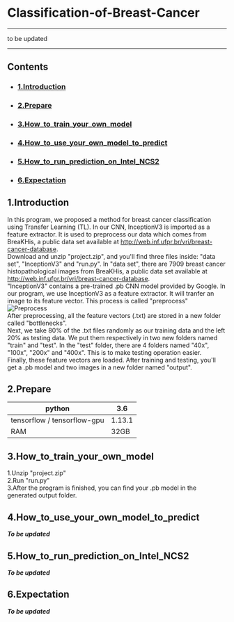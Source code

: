 # Classification-of-Breast-Cancer
---
 
to be updated
 
---
## Contents
* ### [1.Introduction](1.Introduction)
* ### [2.Prepare](2.Prepare)
* ### [3.How_to_train_your_own_model](3.How_to_train_your_own_model)
* ### [4.How_to_use_your_own_model_to_predict](4.How_to_use_your_own_model_to_classify_a_single_image)
* ### [5.How_to_run_prediction_on_Intel_NCS2](4.How_to_use_your_own_model_to_classify_a_single_image)
* ### [6.Expectation](4.How_to_use_your_own_model_to_classify_a_single_image)
## 1.Introduction
In this program, we proposed a method for breast cancer classification using Transfer Learning (TL). In our CNN, InceptionV3 is imported as a feature extractor. It is used to preprocess our data which comes from BreaKHis, a public data set available at http://web.inf.ufpr.br/vri/breast-cancer-database.  
Download and unzip "project.zip", and you'll find three files inside: "data set", "InceptionV3" and "run.py".
In "data set", there are 7909 breast cancer histopathological images from BreaKHis, a public data set available at http://web.inf.ufpr.br/vri/breast-cancer-database.  
"InceptionV3" contains a pre-trained .pb CNN model provided by Google. In our program, we use InceptionV3 as a feature extractor. It will tranfer an image to its feature vector. This process is called "preprocess"  
![Preprocess](https://img-blog.csdnimg.cn/20190806170317582.png?x-oss-process=image/watermark,type_ZmFuZ3poZW5naGVpdGk,shadow_10,text_aHR0cHM6Ly9ibG9nLmNzZG4ubmV0L3dlaXhpbl80NDM0MDE5NA==,size_16,color_FFFFFF,t_70)  
After preprocessing, all the feature vectors (.txt) are stored in a new folder called "bottlenecks".  
Next, we take 80% of the .txt files randomly as our training data and the left 20% as testing data. We put them respectively in two new folders named "train" and "test". In the "test" folder, there are 4 folders named "40x", "100x", "200x" and "400x". This is to make testing operation easier.  
Finally, these feature vectors are loaded. After training and testing, you'll get a .pb model and two images in a new folder named "output".  
## 2.Prepare
|python|3.6  |
|--|--|
| tensorflow / tensorflow-gpu |1.13.1  |
| RAM |32GB|
## 3.How_to_train_your_own_model
1.Unzip "project.zip"  
2.Run "run.py"  
3.After the program is finished, you can find your .pb model in the generated output folder.  
## 4.How_to_use_your_own_model_to_predict
***To be updated***
## 5.How_to_run_prediction_on_Intel_NCS2
***To be updated***
## 6.Expectation
***To be updated***

